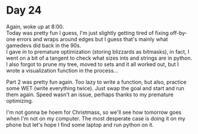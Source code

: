 # Day 24

Again, woke up at 8:00.  
Today was pretty fun I guess, I'm just slightly getting tired of fixing off-by-one errors
and wraps around edges but I guess that's mainly what gamedevs did back in the 90s.  
I gave in to premature optimization (storing blizzards as bitmasks), in fact,
I went on a bit of a tangent to check what sizes ints and strings are in python.
I also forgot to prune my tree, moved to sets and it all worked out, but I wrote a
visualization function in the process...

Part 2 was pretty fun again. Too lazy to write a function, but also, practice some WET (write everything twice).
Just swap the goal and start and run them again. Speed wasn't an issue, perhaps thanks to my premature optimizing.

I'm not gonna be hoem for Christmass, so we'll see how tomorrow goes when I'm not on my computer.
The most desperate case is doing it on my phone but let's hope I find some laptop and run python on it.

